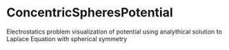 # ConcentricSpheresPotential
Electrostatics problem visualization of potential using analythical solution to Laplace Equation with spherical symmetry 
